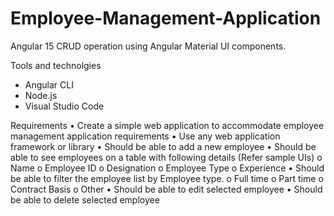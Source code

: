 # Employee-Management-Application
Angular 15 CRUD operation using Angular Material UI components.

Tools and technolgies
- Angular CLI
- Node.js
- Visual Studio Code

 Requirements
    • Create a simple web application to accommodate employee management application 
      requirements
    • Use any web application framework or library
    • Should be able to add a new employee
    • Should be able to see employees on a table with following details (Refer sample UIs)
      o Name
      o Employee ID
      o Designation
       o Employee Type
       o Experience
    • Should be able to filter the employee list by Employee type.
       o Full time 
       o Part time 
       o Contract Basis 
       o Other
    • Should be able to edit selected employee
    • Should be able to delete selected employee
